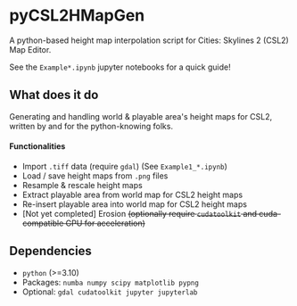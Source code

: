 # pyCSL2HMapGen

A python-based height map interpolation script for Cities: Skylines 2 (CSL2) Map Editor.

See the `Example*.ipynb` jupyter notebooks for a quick guide!


## What does it do
Generating and handling world & playable area's height maps for CSL2,
written by and for the python-knowing folks.

#### Functionalities

- Import `.tiff` data (require `gdal`) (See `Example1_*.ipynb`)
- Load / save height maps from `.png` files
- Resample & rescale height maps
- Extract playable area from world map for CSL2 height maps
- Re-insert playable area into world map for CSL2 height maps
- \[Not yet completed\] Erosion ~~(optionally require `cudatoolkit` and cuda-compatible GPU for acceleration)~~


## Dependencies

- `python` (>=3.10)
- Packages: `numba numpy scipy matplotlib pypng`
- Optional: `gdal cudatoolkit jupyter jupyterlab`
